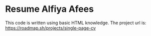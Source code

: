 # Resume Alfiya Afees 
This code is written using basic HTML knowledge.
The project url is: https://roadmap.sh/projects/single-page-cv